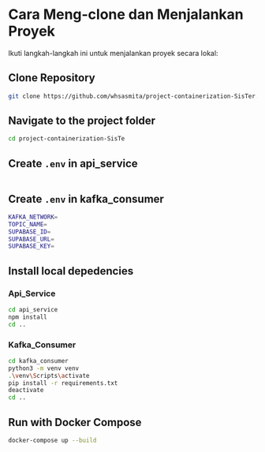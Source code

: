 # Cara Meng-clone dan Menjalankan Proyek
Ikuti langkah-langkah ini untuk menjalankan proyek secara lokal:

## Clone Repository
```bash
git clone https://github.com/whsasmita/project-containerization-SisTer.git
```

## Navigate to the project folder
```bash
cd project-containerization-SisTe
```

## Create `.env` in api_service
```bash

```

## Create `.env` in kafka_consumer
```bash
KAFKA_NETWORK=
TOPIC_NAME=
SUPABASE_ID=
SUPABASE_URL=
SUPABASE_KEY=
```

## Install local depedencies
### Api_Service
```bash
cd api_service
npm install
cd ..
```
### Kafka_Consumer
```bash
cd kafka_consumer
python3 -m venv venv
.\venv\Scripts\activate
pip install -r requirements.txt
deactivate
cd ..
```

## Run with Docker Compose
```bash
docker-compose up --build
```
